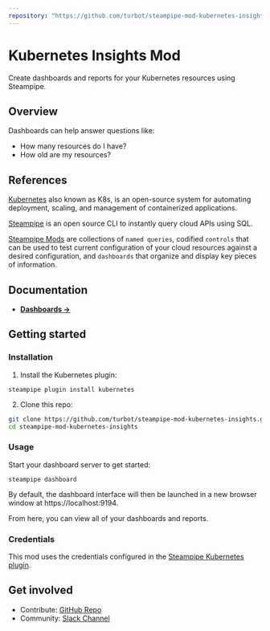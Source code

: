```yaml
---
repository: "https://github.com/turbot/steampipe-mod-kubernetes-insights"
---
```


# Kubernetes Insights Mod

Create dashboards and reports for your Kubernetes resources using Steampipe.

<!-- TO DO -->

## Overview

Dashboards can help answer questions like:

- How many resources do I have?
- How old are my resources?
<!-- - Are there any publicly accessible resources?
- Is encryption enabled and what keys are used for encryption?
- Is versioning enabled? -->

<!-- TO DO -->

## References

[Kubernetes](https://kubernetes.io/) also known as K8s, is an open-source system for automating deployment, scaling, and management of containerized applications.

[Steampipe](https://steampipe.io) is an open source CLI to instantly query cloud APIs using SQL.

[Steampipe Mods](https://steampipe.io/docs/reference/mod-resources#mod) are collections of `named queries`, codified `controls` that can be used to test current configuration of your cloud resources against a desired configuration, and `dashboards` that organize and display key pieces of information.

## Documentation

- **[Dashboards →](https://hub.steampipe.io/mods/turbot/kubernetes_insights/dashboards)**

## Getting started

### Installation

1) Install the Kubernetes plugin:
```shell
steampipe plugin install kubernetes
```

2) Clone this repo:
```sh
git clone https://github.com/turbot/steampipe-mod-kubernetes-insights.git
cd steampipe-mod-kubernetes-insights
```

### Usage

Start your dashboard server to get started:

```shell
steampipe dashboard
```

By default, the dashboard interface will then be launched in a new browser window at https://localhost:9194.

From here, you can view all of your dashboards and reports.

### Credentials

This mod uses the credentials configured in the [Steampipe Kubernetes plugin](https://hub.steampipe.io/plugins/turbot/kubernetes).

## Get involved

* Contribute: [GitHub Repo](https://github.com/turbot/steampipe-mod-kubernetes-insights)
* Community: [Slack Channel](https://steampipe.io/community/join)
